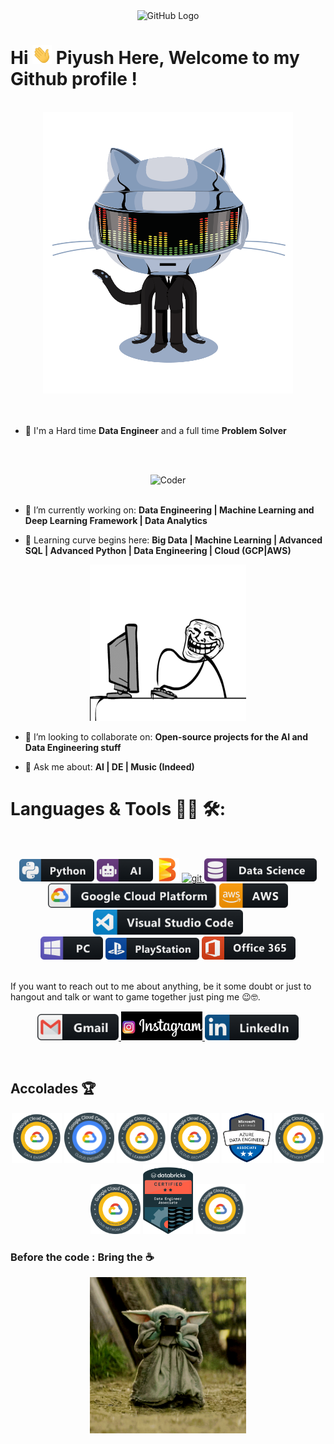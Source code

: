 <div align="center">
<img src= "https://github.com/Piyush-PD/Piyush-PD/main/octo.gif" alt="GitHub Logo" width="150" height="150" />
</div>

# Hi <img src="https://github.com/Piyush-PD/Piyush-PD/blob/main/Hi.gif" width="31px"> Piyush Here, Welcome to my Github profile !

<br/>
<div align="center">
<img src="https://github.com/Piyush-PD/Piyush-PD/blob/main/github.gif" alt="Piyush Dhasmana"  width="400" height="450"/>
</div>
<br/>

<br/>

- 🙌 I'm a Hard time **Data Engineer** and a full time **Problem Solver** 

<br/><br/>

<div align="center">
<img src="https://github.com/Piyush-PD/Piyush-PD/blob/main/assets/1936.gif" alt="Coder" width="400" height="250" />
</div>
<br/>

- 🔭 I’m currently working on: **Data Engineering | Machine Learning and Deep Learning Framework | Data Analytics**

- 🌱 Learning curve begins here: **Big Data | Machine Learning | Advanced SQL | Advanced Python | Data Engineering | Cloud (GCP|AWS)**


<div align="center">
<img src="https://github.com/Piyush-PD/Piyush-PD/blob/main/stickman%20heat.gif" alt="eatsleepcode" width="250" height="250" />
</div>

- 👯 I’m looking to collaborate on: **Open-source projects for the AI and Data Engineering stuff**

- 💬 Ask me about: **AI | DE | Music (Indeed)**

# Languages & Tools 👨‍💻 🛠:
</br>

<p align="center">
 
<img src="https://github.com/Piyush-PD/Piyush-PD/blob/main/assets/icons/python.png" alt="python" width="120" hight="50">
<img src="https://github.com/Piyush-PD/Piyush-PD/blob/main/assets/icons/ai.png" alt="AI" width="90" hight="50">
<img src="https://github.com/Piyush-PD/Piyush-PD/blob/main/apache%20beam%20logo.png" alt="Beam" width="38" hight="50"> 
<a href="https://git-scm.com/" target="_blank"> <img src="https://www.vectorlogo.zone/logos/git-scm/git-scm-icon.svg" alt="git" width="40" height="40"/> </a>
<img src="https://github.com/Piyush-PD/Piyush-PD/blob/main/assets/icons/datascience.png" alt="datascience" width="180" hight="50">
</br>
<img src="https://github.com/Piyush-PD/Piyush-PD/blob/main/assets/icons/google_cloud_platform.png" alt="google_cloud_platform" width="270" hight="50">
<img src ="https://github.com/Piyush-PD/Piyush-PD/blob/main/aws%402x.png" alt="AWS" width="110" hight="50">
<img src="https://github.com/Piyush-PD/Piyush-PD/blob/main/assets/icons/visualstudio_code.png" alt="visualstudio_code" width="240" hight="50">
</br>
<img src="https://github.com/Piyush-PD/Piyush-PD/blob/main/assets/icons/pc.png" alt="pc" width="100" hight="50">
<img src="https://github.com/Piyush-PD/Piyush-PD/blob/main/assets/icons/playstation@3x.png" alt="playstation" width="150" hight="50">
<img src="https://github.com/Piyush-PD/Piyush-PD/blob/main/office_365%402x.png" alt="office" width="150" hight="50">
   

</br>
<br/>

If you want to reach out to me about anything, be it some doubt or just to hangout and talk or want to game together just ping me 😉🤓.
</br>
<p align="center">
<a href="mailto:piyush.d005@gmail.com">
 <img  alt="Gmail" width="130" hight="100" src="https://github.com/Piyush-PD/Piyush-PD/blob/main/assets/icons/gmail.png" />
</a>
 
<a href="https://www.instagram.com/pd_piyush/">
<img  alt="Instagram" width="130" hight="10" src="https://github.com/Piyush-PD/Piyush-PD/blob/main/insta.png"/>
</a> 

 <a href="https://www.linkedin.com/in/piyush-dhasmana/">
 <img  alt="Linkedin" width="150" hight="100" src="https://github.com/Piyush-PD/Piyush-PD/blob/main/assets/icons/linkedin.png" />
</a>
</br>
</p>
</br>

## Accolades 🏆
<p align="center">
<img src = "https://github.com/Piyush-PD/Piyush-PD/blob/main/PDE.png" alt="PDE" width="80" hight="50">
<img src = "https://github.com/Piyush-PD/Piyush-PD/blob/main/ACE.png" alt="ACE" width="80" hight="50">
<img src = "https://github.com/Piyush-PD/Piyush-PD/blob/main/images/GCP%20ML.png" alt="PML" width="80" hight="50">
<img src = "https://github.com/Piyush-PD/Piyush-PD/blob/main/PCA.png" alt="PCA" width="80" hight="50">
<img src = "https://github.com/Piyush-PD/Piyush-PD/blob/main/images/Azure%20DE.png" alt="Azure" width="80" hight="50">
<img src = "https://github.com/Piyush-PD/Piyush-PD/blob/main/devops.png" alt ="PCDE" width="80" hight="50">
<img src = "https://github.com/Piyush-PD/Piyush-PD/blob/main/pcne.png" alt = "PCNE"  width="80" hight="50">
<img src = "https://github.com/Piyush-PD/Piyush-PD/blob/main/images/DB%20badge.png" alt="DBDE" width="80" hight="50">
<img src = "https://github.com/Piyush-PD/Piyush-PD/blob/main/gcp%20dbe.png" alt = "DBE"  width="80" hight="50">
</p>




### Before the code : Bring the ☕
<p align="center">
<img src="https://github.com/Piyush-PD/Piyush-PD/blob/main/yoda%20tea.gif" alt="yoda" width="250" hight="150">


